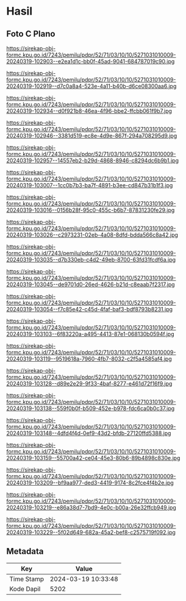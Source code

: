 # Hasil

## Foto C Plano

https://sirekap-obj-formc.kpu.go.id/7243/pemilu/pdpr/52/71/03/10/10/5271031010009-20240319-102903--e2ea1d1c-bb0f-45ad-9041-684787019c90.jpg

https://sirekap-obj-formc.kpu.go.id/7243/pemilu/pdpr/52/71/03/10/10/5271031010009-20240319-102919--d7c0a8a4-523e-4a11-b40b-d6ce08300aa6.jpg

https://sirekap-obj-formc.kpu.go.id/7243/pemilu/pdpr/52/71/03/10/10/5271031010009-20240319-102934--d0f921b8-46ea-4f96-bbe2-ffcbb061f9b7.jpg

https://sirekap-obj-formc.kpu.go.id/7243/pemilu/pdpr/52/71/03/10/10/5271031010009-20240319-102946--3381d519-ec8e-4d9e-867f-294a708295d9.jpg

https://sirekap-obj-formc.kpu.go.id/7243/pemilu/pdpr/52/71/03/10/10/5271031010009-20240319-102957--14557eb2-b29d-4868-8946-c8294dc6b9b1.jpg

https://sirekap-obj-formc.kpu.go.id/7243/pemilu/pdpr/52/71/03/10/10/5271031010009-20240319-103007--1cc0b7b3-ba7f-4891-b3ee-cd847b31b1f3.jpg

https://sirekap-obj-formc.kpu.go.id/7243/pemilu/pdpr/52/71/03/10/10/5271031010009-20240319-103016--0156b28f-95c0-455c-b6b7-87831230fe29.jpg

https://sirekap-obj-formc.kpu.go.id/7243/pemilu/pdpr/52/71/03/10/10/5271031010009-20240319-103026--c2973231-02eb-4a08-8dfd-bdda566c8a42.jpg

https://sirekap-obj-formc.kpu.go.id/7243/pemilu/pdpr/52/71/03/10/10/5271031010009-20240319-103035--d7b330eb-c4d2-49eb-8700-63fd31fcdf6a.jpg

https://sirekap-obj-formc.kpu.go.id/7243/pemilu/pdpr/52/71/03/10/10/5271031010009-20240319-103045--de9701d0-26ed-4626-b21d-c8eaab7f2317.jpg

https://sirekap-obj-formc.kpu.go.id/7243/pemilu/pdpr/52/71/03/10/10/5271031010009-20240319-103054--f7c85e42-c45d-4faf-baf3-bdf8793b8231.jpg

https://sirekap-obj-formc.kpu.go.id/7243/pemilu/pdpr/52/71/03/10/10/5271031010009-20240319-103103--6f83220a-a495-4413-87e1-068130b0594f.jpg

https://sirekap-obj-formc.kpu.go.id/7243/pemilu/pdpr/52/71/03/10/10/5271031010009-20240319-103119--9519618a-7960-4fb7-8032-c2f5a4585af4.jpg

https://sirekap-obj-formc.kpu.go.id/7243/pemilu/pdpr/52/71/03/10/10/5271031010009-20240319-103128--d89e2e29-9f33-4baf-8277-e461d72f16f9.jpg

https://sirekap-obj-formc.kpu.go.id/7243/pemilu/pdpr/52/71/03/10/10/5271031010009-20240319-103138--559f0b0f-b509-452e-b978-fdc6ca0b0c37.jpg

https://sirekap-obj-formc.kpu.go.id/7243/pemilu/pdpr/52/71/03/10/10/5271031010009-20240319-103148--4dfd4f4d-0ef9-43d2-bfdb-27120ffd5388.jpg

https://sirekap-obj-formc.kpu.go.id/7243/pemilu/pdpr/52/71/03/10/10/5271031010009-20240319-103159--55700a42-ce04-45e3-80b6-89b4898c830e.jpg

https://sirekap-obj-formc.kpu.go.id/7243/pemilu/pdpr/52/71/03/10/10/5271031010009-20240319-103209--bf9aa977-ded3-4419-9174-8c2fce4f4b2e.jpg

https://sirekap-obj-formc.kpu.go.id/7243/pemilu/pdpr/52/71/03/10/10/5271031010009-20240319-103219--e86a38d7-7bd9-4e0c-b00a-26e32ffcb949.jpg

https://sirekap-obj-formc.kpu.go.id/7243/pemilu/pdpr/52/71/03/10/10/5271031010009-20240319-103229--5f02d649-682a-45a2-bef8-c2575719f092.jpg


## Metadata

| Key        | Value               |
| ---------- | ------------------- |
| Time Stamp | 2024-03-19 10:33:48 |
| Kode Dapil | 5202                |



